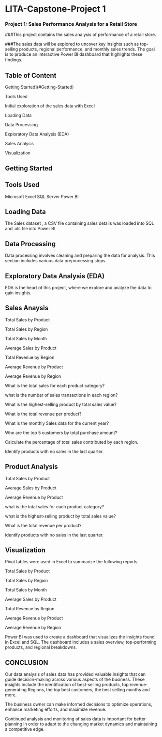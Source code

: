# LITA-Capstone-Project 1

### Project 1: Sales Performance Analysis for a Retail Store 

###This project contains the sales analysis of performance of a retail store. 

###The sales data will be explored to uncover key insights such as top-selling products, regional performance, and monthly sales trends. The goal is to produce an interactive Power BI dashboard that highlights these ﬁndings. 

## Table of Content

Getting Started](#Getting-Started)

Tools Used

Initial exploration of the sales data with Excel

Loading Data

Data Processing

Exploratory Data Analysis (EDA)

Sales Analysis

Visualization

## Getting Started

## Tools Used 

Microsoft Excel 
SQL Server 
Power BI 

## Loading Data

The  Sales dataset , a CSV file containing sales details  was loaded into SQL and .xls file into Power BI.

## Data Processing

Data processing involves cleaning and preparing the data for analysis. This section includes various data preprocessing steps.

## Exploratory Data Analysis (EDA)

EDA is the heart of this project, where we explore and analyze the data to gain insights.

## Sales Anaysis

Total Sales by Product 

Total Sales by Region

Total Sales by Month

Average Sales by Product 

Total Revenue by Region

Average Revenue by Product 

Average Revenue by Region 

What is the total sales for each product category?

what is the number of sales transactions in each region?

What is the highest-selling product by total sales value?

What is the total revenue per product?

What is the monthly Sales data for the current year?

Who are the top 5 customers by total purchase amount?

Calculate the percentage of total sales contributed by each region. 

Identify products with no sales in the last quarter. 

## Product Analysis

Total Sales by Product

Average Sales by Product 

Average Revenue by Product 

what is the total sales for each product category?

 what is the highest-selling product by total sales value?

What is the total revenue per product?

 identify products with no sales in the last quarter. 

## Visualization 

Pivot tables were used in Excel to summarize the following reports 

Total Sales by Product 

Total Sales by Region

Total Sales by Month

Average Sales by Product 

Total Revenue by Region

Average Revenue by Product 

Average Revenue by Region

Power BI was used to create a dashboard that visualizes the insights found in Excel and SQL. The dashboard includes a sales overview, top-performing products, and regional breakdowns. 

## CONCLUSION

Our data analysis of sales data has provided valuable insights that can guide decision-making across various aspects of the business. These insights include the identification of  best-selling products, top revenue-generating Regions, the top best customers, the best selling months and more. 

The business owner can make informed decisions to optimize operations, enhance marketing efforts, and maximize revenue.

 Continued analysis and monitoring of sales data is important for better planning  in order to adapt to the changing market dynamics and maintaining a competitive edge.



